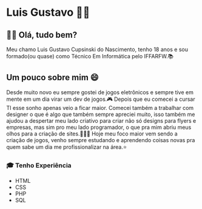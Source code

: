 # Luis Gustavo ⛹🏽

## 👋🏻 Olá, tudo bem?
Meu chamo Luis Gustavo Cupsinski do Nascimento, tenho 18 anos e sou formado(ou quase) como Técnico Em Informática pelo IFFARFW.📚

## Um pouco sobre mim 😄
Desde muito novo eu sempre gostei de jogos eletrônicos e sempre tive em mente em um dia virar um dev de jogos.🎮
Depois que eu comecei a cursar TI esse sonho apenas veio a ficar maior. Comecei também a trabalhar com designer o que é algo que também sempre apreciei muito, isso também me ajudou a despertar meu lado criativo para criar não só designs para flyers e empresas, mas sim pro meu lado programador, o que pra mim abriu meus olhos para a criação de sites.🧑🏽‍💻
Hoje meu foco maior vem sendo a criação de jogos, venho sempre estudando e aprendendo coisas novas pra quem sabe um dia me profissionalizar na área.⭐

### 🎓 Tenho Experiência
* HTML
* CSS
* PHP
* SQL
